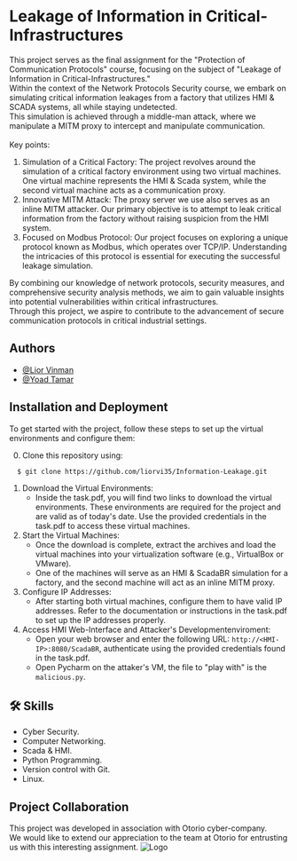 
# Leakage of Information in Critical-Infrastructures

This project serves as the final assignment for the "Protection of Communication Protocols" course, focusing on the subject of "Leakage of Information in Critical-Infrastructures."<br/>
Within the context of the Network Protocols Security course, we embark on simulating critical information leakages from a factory that utilizes HMI & SCADA systems, all while staying undetected.<br/>
This simulation is achieved through a middle-man attack, where we manipulate a MITM proxy to intercept and manipulate communication.<br/><br/>
Key points:
1. Simulation of a Critical Factory: The project revolves around the simulation of a critical factory environment using two virtual machines. One virtual machine represents the HMI & Scada system, while the second virtual machine acts as a communication proxy.
2. Innovative MITM Attack: The proxy server we use also serves as an inline MITM attacker. Our primary objective is to attempt to leak critical information from the factory without raising suspicion from the HMI system.
3. Focused on Modbus Protocol: Our project focuses on exploring a unique protocol known as Modbus, which operates over TCP/IP. Understanding the intricacies of this protocol is essential for executing the successful leakage simulation.

By combining our knowledge of network protocols, security measures, and comprehensive security analysis methods, we aim to gain valuable insights into potential vulnerabilities within critical infrastructures.<br/>
Through this project, we aspire to contribute to the advancement of secure communication protocols in critical industrial settings.


## Authors

- [@Lior Vinman](https://www.github.com/liorvi35)
- [@Yoad Tamar](https://www.github.com/yoadtamar)


## Installation and Deployment

To get started with the project, follow these steps to set up the virtual environments and configure them:

0. Clone this repository using:
```bash
  $ git clone https://github.com/liorvi35/Information-Leakage.git
```
1. Download the Virtual Environments:
   - Inside the task.pdf, you will find two links to download the virtual environments. These environments are required for the project and are valid as of today's date. Use the provided credentials in the task.pdf to access these virtual machines.
2. Start the Virtual Machines:
   - Once the download is complete, extract the archives and load the virtual machines into your virtualization software (e.g., VirtualBox or VMware).
   - One of the machines will serve as an HMI & ScadaBR simulation for a factory, and the second machine will act as an inline MITM proxy.
3. Configure IP Addresses:
   - After starting both virtual machines, configure them to have valid IP addresses. Refer to the documentation or instructions in the task.pdf to set up the IP addresses properly.
4. Access HMI Web-Interface and Attacker's Developmentenviroment:
   - Open your web browser and enter the following URL: `http://<HMI-IP>:8080/ScadaBR`, authenticate using the provided credentials found in the task.pdf.
   - Open Pycharm on the attaker's VM, the file to "play with" is the `malicious.py`.


## 🛠 Skills
- Cyber Security.
- Computer Networking.
- Scada & HMI.
- Python Programming.
- Version control with Git.
- Linux.

## Project Collaboration
This project was developed in association with Otorio cyber-company.<br/>
We would like to extend our appreciation to the team at Otorio for entrusting us with this interesting assignment.
![Logo](https://images.crunchbase.com/image/upload/c_lpad,f_auto,q_auto:eco,dpr_1/phou3jdgmsdmphapdika)

